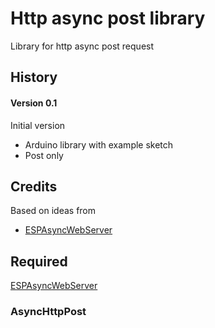 # Http async post library
Library for http async post request
## History

#### Version 0.1
Initial version
- Arduino library with example sketch
- Post only

## Credits
Based on ideas from
- [ESPAsyncWebServer](https://github.com/me-no-dev/ESPAsyncWebServer.git)

## Required
[ESPAsyncWebServer](https://github.com/me-no-dev/ESPAsyncWebServer.git)

### AsyncHttpPost
